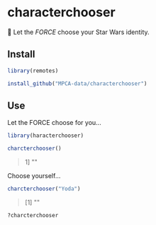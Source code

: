 # characterchooser

:rocket: Let the _FORCE_ choose your Star Wars identity.


## Install
```r
library(remotes)

install_github("MPCA-data/characterchooser")

```

## Use

Let the FORCE choose for you...
```r
library(haracterchooser)

charcterchooser()
```
>  1] ""


Choose yourself...
```r
charcterchooser("Yoda")
```
> [1] ""


```r
?charcterchooser
```

